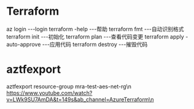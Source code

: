 # Terraform



 az login                         ---login 
 terraform -help                  ---帮助
 terraform fmt                    ---自动识别格式
 terraform init                   ---初始化
 terraform plan                   ---查看代码变更
 terraform apply -auto-approve    ---应用代码
 terraform destroy                ---摧毁代码  


 # aztfexport
 aztfexport resource-group mra-test-aes-net-rg\n  
 https://www.youtube.com/watch?v=LWk9SU7AmDA&t=149s&ab_channel=AzureTerraform\n  




